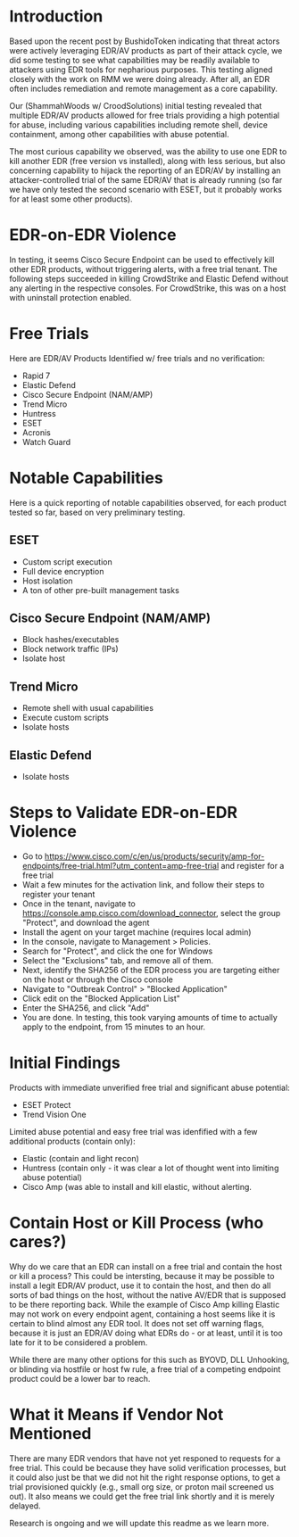 # Introduction
Based upon the recent post by BushidoToken indicating that threat actors were actively leveraging EDR/AV products as part of their attack cycle, we did some testing to see what capabilities may be readily available to attackers using EDR tools for nepharious purposes. This testing aligned closely with the work on RMM we were doing already. After all, an EDR often includes remediation and remote management as a core capability.  

Our (ShammahWoods w/ CroodSolutions) initial testing revealed that multiple EDR/AV products allowed for free trials providing a high potential for abuse, including various capabilities including remote shell, device containment, among other capabilities with abuse potential.  

The most curious capability we observed, was the ability to use one EDR to kill another EDR (free version vs installed), along with less serious, but also concerning capability to hijack the reporting of an EDR/AV by installing an attacker-controlled trial of the same EDR/AV that is already running (so far we have only tested the second scenario with ESET, but it probably works for at least some other products).  

# EDR-on-EDR Violence
In testing, it seems Cisco Secure Endpoint can be used to effectively kill other EDR products, without triggering alerts, with a free trial tenant. The following steps succeeded in killing CrowdStrike and Elastic Defend without any alerting in the respective consoles. For CrowdStrike, this was on a host with uninstall protection enabled.

# Free Trials
Here are EDR/AV Products Identified w/ free trials and no verification:
- Rapid 7
- Elastic Defend
- Cisco Secure Endpoint (NAM/AMP)
- Trend Micro
- Huntress
- ESET
- Acronis
- Watch Guard
# Notable Capabilities
Here is a quick reporting of notable capabilities observed, for each product tested so far, based on very preliminary testing.  
## ESET
- Custom script execution
- Full device encryption
- Host isolation
- A ton of other pre-built management tasks
## Cisco Secure Endpoint (NAM/AMP)
- Block hashes/executables
- Block network traffic (IPs)
- Isolate host
## Trend Micro
- Remote shell with usual capabilities
- Execute custom scripts
- Isolate hosts
## Elastic Defend
- Isolate hosts
# Steps to Validate EDR-on-EDR Violence
- Go to https://www.cisco.com/c/en/us/products/security/amp-for-endpoints/free-trial.html?utm_content=amp-free-trial and register for a free trial
- Wait a few minutes for the activation link, and follow their steps to register your tenant
- Once in the tenant, navigate to https://console.amp.cisco.com/download_connector, select the group "Protect", and download the agent
- Install the agent on your target machine (requires local admin)
- In the console, navigate to Management > Policies.
- Search for "Protect", and click the one for Windows
- Select the "Exclusions" tab, and remove all of them.
- Next, identify the SHA256 of the EDR process you are targeting either on the host or through the Cisco console
- Navigate to "Outbreak Control" > "Blocked Application"
- Click edit on the "Blocked Application List"
- Enter the SHA256, and click "Add"
- You are done. In testing, this took varying amounts of time to actually apply to the endpoint, from 15 minutes to an hour.

# Initial Findings

Products with immediate unverified free trial and significant abuse potential:
 - ESET Protect
 - Trend Vision One

Limited abuse potential and easy free trial was idenfified with a few additional products (contain only):
 - Elastic (contain and light recon)
 - Huntress (contain only - it was clear a lot of thought went into limiting abuse potential)
 - Cisco Amp (was able to install and kill elastic, without alerting. 

# Contain Host or Kill Process (who cares?)

Why do we care that an EDR can install on a free trial and contain the host or kill a process? This could be intersting, because it may be possible to install a legit EDR/AV product, use it to contain the host, and then do all sorts of bad things on the host, without the native AV/EDR that is supposed to be there reporting back. While the example of Cisco Amp killing Elastic may not work on every endpoint agent, containing a host seems like it is certain to blind almost any EDR tool. It does not set off warning flags, because it is just an EDR/AV doing what EDRs do - or at least, until it is too late for it to be considered a problem. 

While there are many other options for this such as BYOVD, DLL Unhooking, or blinding via hostfile or host fw rule, a free trial of a competing endpoint product could be a lower bar to reach.  

# What it Means if Vendor Not Mentioned 

There are many EDR vendors that have not yet responed to requests for a free trial. This could be because they have solid verification processes, but it could also just be that we did not hit the right response options, to get a trial provisioned quickly (e.g., small org size, or proton mail screened us out). It also means we could get the free trial link shortly and it is merely delayed.

Research is ongoing and we will update this readme as we learn more.  

